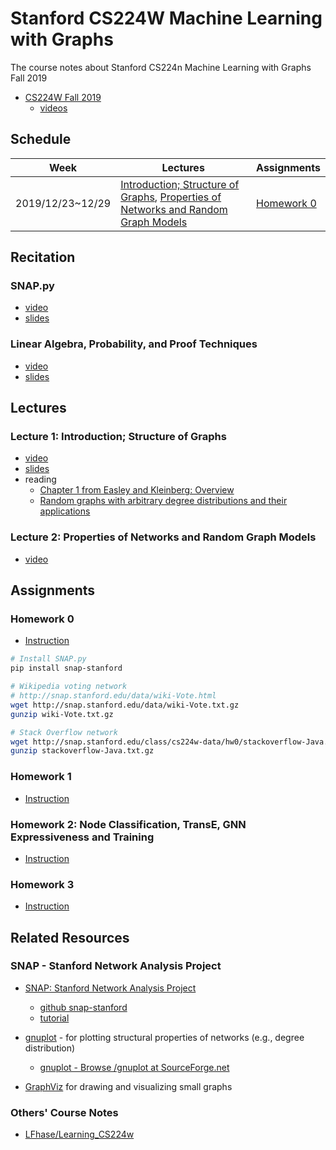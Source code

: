 # Stanford CS224W Machine Learning with Graphs

The course notes about Stanford CS224n Machine Learning with Graphs Fall 2019

* [CS224W Fall 2019](http://web.stanford.edu/class/cs224w/)
  * [videos](http://snap.stanford.edu/class/cs224w-videos-2019/)

## Schedule

| Week             | Lectures                                                                                                                                                                                      | Assignments               |
| ---------------- | --------------------------------------------------------------------------------------------------------------------------------------------------------------------------------------------- | ------------------------- |
| 2019/12/23~12/29 | [Introduction; Structure of Graphs](#lecture-1-introduction-structure-of-graphs), [Properties of Networks and Random Graph Models](#lecture-2-properties-of-networks-and-random-graph-models) | [Homework 0](#homework-0) |

## Recitation

### SNAP.py

* [video](http://snap.stanford.edu/class/cs224w-videos-2019/CS224W_-_Recitation_Session_on_9_27_2019_(Fri)_default_b2b0dfcf.mp4)
* [slides](CourseMaterials/Recitation/CS224W-snappy-tutorial(2019).pdf)

### Linear Algebra, Probability, and Proof Techniques

* [video](http://snap.stanford.edu/class/cs224w-videos-2019/CS224W_on_9_26_2019_(Thu)_default_20ab4bd0.mp4)
* [slides](CourseMaterials/Recitation/CS224W_LinAl_Prob_Proof(2019).pdf)

## Lectures

### Lecture 1: Introduction; Structure of Graphs

* [video](http://snap.stanford.edu/class/cs224w-videos-2019/CS224W_on_9_24_2019_(Tue)_default_2dfd20e9.mp4)
* [slides](CourseMaterials/Introduction/01-intro.pdf)
* reading
  * [Chapter 1 from Easley and Kleinberg: Overview](CourseMaterials/Introduction/networks-book-ch01.pdf)
  * [Random graphs with arbitrary degree distributions and their applications](CourseMaterials/Introduction/Random_graphs_with_arbitrary_degree_distributions_and_their_applications.pdf)

### Lecture 2: Properties of Networks and Random Graph Models

* [video](http://snap.stanford.edu/class/cs224w-videos-2019/CS224W_on_9_26_2019_(Thu)_default_20ab4bd0.mp4)

## Assignments

### Homework 0

* [Instruction](Assignments/Homework2019/hw0-bundle/hw0.pdf)

```sh
# Install SNAP.py
pip install snap-stanford

# Wikipedia voting network
# http://snap.stanford.edu/data/wiki-Vote.html
wget http://snap.stanford.edu/data/wiki-Vote.txt.gz
gunzip wiki-Vote.txt.gz

# Stack Overflow network
wget http://snap.stanford.edu/class/cs224w-data/hw0/stackoverflow-Java.txt.gz
gunzip stackoverflow-Java.txt.gz
```

### Homework 1

* [Instruction](Assignments/Homework2019/hw1-bundle/hw1.pdf)

### Homework 2: Node Classification, TransE, GNN Expressiveness and Training

* [Instruction](Assignments/Homework2019/hw2-bundle/hw2.pdf)

### Homework 3

* [Instruction](Assignments/Homework2019/hw3-bundle/hw3.pdf)

## Related Resources

### SNAP - Stanford Network Analysis Project

* [SNAP: Stanford Network Analysis Project](http://snap.stanford.edu/)
  * [github snap-stanford](https://github.com/snap-stanford)
  * [tutorial](https://snap.stanford.edu/snappy/doc/tutorial/index-tut.html)

* [gnuplot](http://www.gnuplot.info/) - for plotting structural properties of networks (e.g., degree distribution)
  * [gnuplot - Browse /gnuplot at SourceForge.net](https://sourceforge.net/projects/gnuplot/files/gnuplot/)
* [GraphViz](https://www.graphviz.org/) for drawing and visualizing small graphs

### Others' Course Notes

* [LFhase/Learning_CS224w](https://github.com/LFhase/Learning_CS224w)
